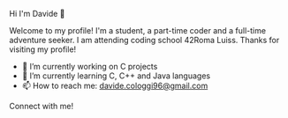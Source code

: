 Hi I'm Davide 👋


Welcome to my profile! I'm a student, a part-time coder and a full-time adventure seeker. I am attending coding school 42Roma Luiss.
Thanks for visiting my profile!

- 🔭 I’m currently working on C projects
- 🌱 I’m currently learning C, C++ and Java languages
- 📫 How to reach me: davide.cologgi96@gmail.com

Connect with me!
